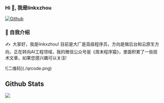 ### Hi 👋, 我是linkxzhou 

[![Github](https://img.shields.io/badge/-Github-000?style=flat&logo=Github&logoColor=white)](https://github.com/linkxzhou)

### 🙋 自我介绍  
<p>✍️&nbsp;&nbsp;大家好，我是linkxzhou! 目前是大厂是高级程序员，方向是做后台和云原生方向，正在转向AI工程领域，我的微信公众号是《周末程序猿》，里面积累了一些技术文章，如果您感兴趣可以关注!</p> 
![二维码](./qrcode.png)

## Github Stats  
<!-- GitHub数据统计 -->
<img src="https://github-readme-stats.vercel.app/api?username=linkxzhou&show_icons=true&hide_border=true" />

